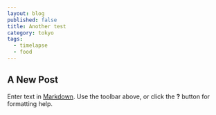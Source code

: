 ```yaml
---
layout: blog
published: false
title: Another test
category: tokyo
tags: 
  - timelapse
  - food
---
```


## A New Post

Enter text in [Markdown](http://daringfireball.net/projects/markdown/). Use the toolbar above, or click the **?** button for formatting help.
